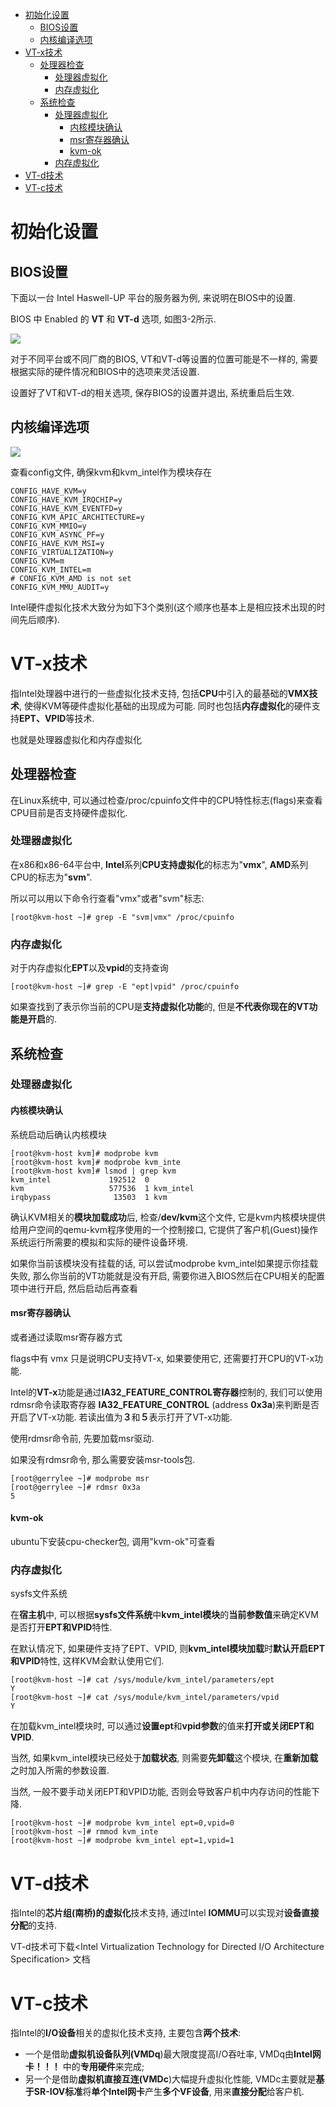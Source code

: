 
<!-- @import "[TOC]" {cmd="toc" depthFrom=1 depthTo=6 orderedList=false} -->

<!-- code_chunk_output -->

- [初始化设置](#初始化设置)
  - [BIOS设置](#bios设置)
  - [内核编译选项](#内核编译选项)
- [VT-x技术](#vt-x技术)
  - [处理器检查](#处理器检查)
    - [处理器虚拟化](#处理器虚拟化)
    - [内存虚拟化](#内存虚拟化)
  - [系统检查](#系统检查)
    - [处理器虚拟化](#处理器虚拟化-1)
      - [内核模块确认](#内核模块确认)
      - [msr寄存器确认](#msr寄存器确认)
      - [kvm-ok](#kvm-ok)
    - [内存虚拟化](#内存虚拟化-1)
- [VT-d技术](#vt-d技术)
- [VT-c技术](#vt-c技术)

<!-- /code_chunk_output -->

# 初始化设置

## BIOS设置

下面以一台 Intel Haswell-UP 平台的服务器为例, 来说明在BIOS中的设置. 

BIOS 中 Enabled 的 **VT** 和 **VT-d** 选项, 如图3-2所示. 

![](./images/2019-05-15-09-02-49.png)

对于不同平台或不同厂商的BIOS, VT和VT\-d等设置的位置可能是不一样的, 需要根据实际的硬件情况和BIOS中的选项来灵活设置. 

设置好了VT和VT\-d的相关选项, 保存BIOS的设置并退出, 系统重启后生效. 

## 内核编译选项

![](./images/2019-05-15-11-09-31.png)

查看config文件, 确保kvm和kvm\_intel作为模块存在

```
CONFIG_HAVE_KVM=y
CONFIG_HAVE_KVM_IRQCHIP=y
CONFIG_HAVE_KVM_EVENTFD=y
CONFIG_KVM_APIC_ARCHITECTURE=y
CONFIG_KVM_MMIO=y
CONFIG_KVM_ASYNC_PF=y
CONFIG_HAVE_KVM_MSI=y
CONFIG_VIRTUALIZATION=y
CONFIG_KVM=m
CONFIG_KVM_INTEL=m
# CONFIG_KVM_AMD is not set
CONFIG_KVM_MMU_AUDIT=y
```

Intel硬件虚拟化技术大致分为如下3个类别(这个顺序也基本上是相应技术出现的时间先后顺序). 

# VT-x技术

指Intel处理器中进行的一些虚拟化技术支持, 包括**CPU**中引入的最基础的**VMX技术**, 使得KVM等硬件虚拟化基础的出现成为可能. 同时也包括**内存虚拟化**的硬件支持**EPT、VPID**等技术. 

也就是处理器虚拟化和内存虚拟化

## 处理器检查

在Linux系统中, 可以通过检查/proc/cpuinfo文件中的CPU特性标志(flags)来查看CPU目前是否支持硬件虚拟化. 

### 处理器虚拟化

在x86和x86\-64平台中, **Intel**系列**CPU支持虚拟化**的标志为"**vmx**", **AMD**系列CPU的标志为"**svm**". 

所以可以用以下命令行查看"vmx"或者"svm"标志: 

```
[root@kvm-host ~]# grep -E "svm|vmx" /proc/cpuinfo
```

### 内存虚拟化

对于内存虚拟化**EPT**以及**vpid**的支持查询

```
[root@kvm-host ~]# grep -E "ept|vpid" /proc/cpuinfo 
```

如果查找到了表示你当前的CPU是**支持虚拟化功能**的, 但是**不代表你现在的VT功能是开启**的. 

## 系统检查

### 处理器虚拟化

#### 内核模块确认

系统启动后确认内核模块

```
[root@kvm-host kvm]# modprobe kvm
[root@kvm-host kvm]# modprobe kvm_inte
[root@kvm-host kvm]# lsmod | grep kvm
kvm_intel             192512  0 
kvm                   577536  1 kvm_intel
irqbypass              13503  1 kvm
```

确认KVM相关的**模块加载成功**后, 检查/**dev/kvm**这个文件, 它是kvm内核模块提供给用户空间的qemu\-kvm程序使用的一个控制接口, 它提供了客户机(Guest)操作系统运行所需要的模拟和实际的硬件设备环境. 

如果你当前该模块没有挂载的话, 可以尝试modprobe kvm\_intel如果提示你挂载失败, 那么你当前的VT功能就是没有开启, 需要你进入BIOS然后在CPU相关的配置项中进行开启, 然后启动后再查看

#### msr寄存器确认

或者通过读取msr寄存器方式

flags中有 vmx 只是说明CPU支持VT\-x, 如果要使用它, 还需要打开CPU的VT\-x功能.  

Intel的**VT\-x**功能是通过**IA32\_FEATURE\_CONTROL寄存器**控制的, 我们可以使用rdmsr命令读取寄存器 **IA32\_FEATURE\_CONTROL** (address **0x3a**)来判断是否开启了VT\-x功能. 若读出值为**３**和**５**表示打开了VT\-x功能. 

使用rdmsr命令前, 先要加载msr驱动.  

如果没有rdmsr命令, 那么需要安装msr\-tools包. 

```
[root@gerrylee ~]# modprobe msr
[root@gerrylee ~]# rdmsr 0x3a
5
```

#### kvm-ok

ubuntu下安装cpu\-checker包, 调用"kvm\-ok"可查看

### 内存虚拟化

sysfs文件系统

在**宿主机**中, 可以根据**sysfs文件系统**中**kvm\_intel模块**的**当前参数值**来确定KVM是否打开**EPT和VPID**特性. 

在默认情况下, 如果硬件支持了EPT、VPID, 则**kvm\_intel模块加载**时**默认开启EPT和VPID**特性, 这样KVM会默认使用它们. 

```
[root@kvm-host ~]# cat /sys/module/kvm_intel/parameters/ept
Y
[root@kvm-host ~]# cat /sys/module/kvm_intel/parameters/vpid
Y
```

在加载kvm\_intel模块时, 可以通过**设置ept**和**vpid参数**的值来**打开或关闭EPT和VPID**. 

当然, 如果kvm\_intel模块已经处于**加载状态**, 则需要**先卸载**这个模块, 在**重新加载**之时加入所需的参数设置. 

当然, 一般不要手动关闭EPT和VPID功能, 否则会导致客户机中内存访问的性能下降. 

```
[root@kvm-host ~]# modprobe kvm_intel ept=0,vpid=0 
[root@kvm-host ~]# rmmod kvm_inte
[root@kvm-host ~]# modprobe kvm_intel ept=1,vpid=1
```

# VT-d技术

指Intel的**芯片组(南桥)的虚拟化**技术支持, 通过Intel **IOMMU**可以实现对**设备直接分配**的支持. 

VT-d技术可下载<Intel Virtualization Technology for Directed I/O Architecture Specification> 文档

# VT-c技术

指Intel的**I/O设备**相关的虚拟化技术支持, 主要包含**两个技术**: 

- 一个是借助**虚拟机设备队列(VMDq**)最大限度提高I/O吞吐率, VMDq由**Intel网卡！！！** 中的**专用硬件**来完成; 
- 另一个是借助**虚拟机直接互连(VMDc**)大幅提升虚拟化性能, VMDc主要就是**基于SR\-IOV标准**将**单个Intel网卡**产生**多个VF设备**, 用来**直接分配**给客户机. 